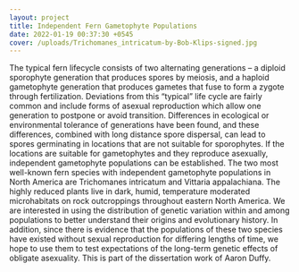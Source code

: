 ```yaml
---
layout: project
title: Independent Fern Gametophyte Populations
date: 2022-01-19 00:37:30 +0545
cover: /uploads/Trichomanes_intricatum-by-Bob-Klips-signed.jpg
---
```


The typical fern lifecycle consists of two alternating generations – a diploid sporophyte generation that produces spores by meiosis, and a haploid gametophyte generation that produces gametes that fuse to form a zygote through fertilization. Deviations from this “typical” life cycle are fairly common and include forms of asexual reproduction which allow one generation to postpone or avoid transition. Differences in ecological or environmental tolerance of generations have been found, and these differences, combined with long distance spore dispersal, can lead to spores germinating in locations that are not suitable for sporophytes. If the locations are suitable for gametophytes and they reproduce asexually, independent gametophyte populations can be established. The two most well-known fern species with independent gametophyte populations in North America are Trichomanes intricatum and Vittaria appalachiana. The highly reduced plants live in dark, humid, temperature moderated microhabitats on rock outcroppings throughout eastern North America. We are interested in using the distribution of genetic variation within and among populations to better understand their origins and evolutionary history. In addition, since there is evidence that the populations of these two species have existed without sexual reproduction for differing lengths of time, we hope to use them to test expectations of the long-term genetic effects of obligate asexuality. This is part of the dissertation work of Aaron Duffy.
